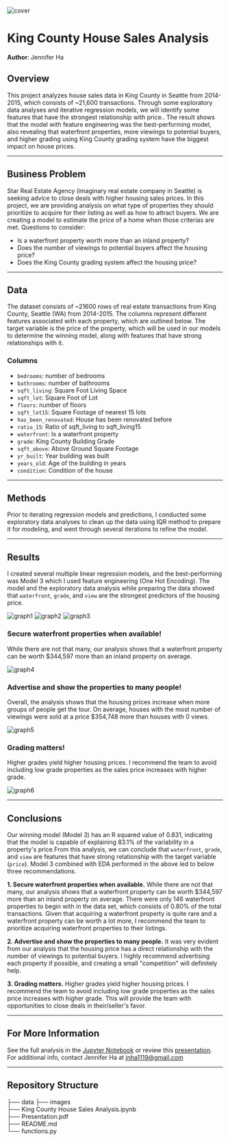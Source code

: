 ![cover](./images/seattle.jpg)

# King County House Sales Analysis
**Author**: Jennifer Ha

## Overview
This project analyzes house sales data in King County in Seattle from 2014-2015, which consists of ~21,600 transactions. Through some exploratory data analyses and iterative regression models, we will identify some features that have the strongest relationship with price.. The result shows that the model with feature engineering was the best-performing model, also revealing that waterfront properties, more viewings to potential buyers, and higher grading using King County grading system have the biggest impact on house prices.
***
## Business Problem
Star Real Estate Agency (imaginary real estate company in Seattle) is seeking advice to close deals with higher housing sales prices. In this project, we are providing analysis on what type of properties they should prioritize to acquire for their listing as well as how to attract buyers. We are creating a model to estimate the price of a home when those criterias are met. Questions to consider:
* Is a waterfront property worth more than an inland property?
* Does the number of viewings to potential buyers affect the housing price?
* Does the King County grading system affect the housing price?
***
## Data
The dataset consists of ~21600 rows of real estate transactions from King County, Seattle (WA) from 2014-2015. The columns represent different features associated with each property, which are outlined below. The target variable is the price of the property, which will be used in our models to determine the winning model, along with features that have strong relationships with it.

### Columns
* `bedrooms`: number of bedrooms
* `bathrooms`: number of bathrooms
* `sqft_living`: Square Foot Living Space
* `sqft_lot`: Square Foot of Lot
* `floors`: number of floors
* `sqft_lot15`: Square Footage of nearest 15 lots
* `has_been_renovated`: House has been renovated before
* `ratio_15`: Ratio of sqft_living to sqft_living15
* `waterfront`: Is a waterfront property
* `grade`: King County Building Grade
* `sqft_above`: Above Ground Square Footage
* `yr_built`: Year building was built
* `years_old`: Age of the building in years
* `condition`: Condition of the house
***
## Methods
Prior to iterating regression models and predictions, I conducted some exploratory data analyses to clean up the data using IQR method to prepare it for modeling, and went through several iterations to refine the model.
***
## Results
I created several multiple linear regression models, and the best-performing was Model 3 which I used feature engineering (One Hot Encoding). The model and the exploratory data analysis while preparing the data showed that `waterfront`, `grade`, and `view` are the strongest predictors of the housing price. 

![graph1](./images/model_3_lr.png)
![graph2](./images/model_3_qq.png)
![graph3](./images/model_3_home.png)
### Secure waterfront properties when available!
While there are not that many, our analysis shows that a waterfront property can be worth $344,597 more than an inland property on average.

![graph4](./images/waterfront_graph.png)
### Advertise and show the properties to many people!
Overall, the analysis shows that the housing prices increase when more groups of people get the tour. On average, houses with the most number of viewings were sold at a price $354,748 more than houses with 0 views. 

![graph5](./images/view_graph.png)
### Grading matters!
Higher grades yield higher housing prices. I recommend the team to avoid including low grade properties as the sales price increases with higher grade.

![graph6](./images/grade_graph.png)
***
## Conclusions
Our winning model (Model 3) has an R squared value of 0.831, indicating that the model is capable of explaining 83.1% of the variability in a property's price.From this analysis, we can conclude that `waterfront`, `grade`, and `view` are features that have strong relationship with the target variable (`price`). Model 3 combined with EDA performed in the above led to below three recommendations.

**1. Secure waterfront properties when available.** While there are not that many, our analysis shows that a waterfront property can be worth $344,597 more than an inland property on average. There were only 146 waterfront properties to begin with in the data set, which consists of 0.80% of the total transactions. Given that acquiring a waterfront property is quite rare and a waterfront property can be worth a lot more, I recommend the team to prioritize acquiring waterfront properties to their listings. 

**2. Advertise and show the properties to many people.** It was very evident from our analysis that the housing price has a direct relationship with the number of viewings to potential buyers. I highly recommend advertising each property if possible, and creating a small "competition" will definitely help.

**3. Grading matters.** Higher grades yield higher housing prices. I recommend the team to avoid including low grade properties as the sales price increases with higher grade. This will provide the team with opportunities to close deals in their/seller's favor.
***
## For More Information
See the full analysis in the [Jupyter Notebook](http://localhost:8888/notebooks/King%20County%20House%20Sales%20Analysis.ipynb) or review this [presentation](https://github.com/jennifernha/King-County-House-Sales/blob/main/Presentation.pdf).
For additional info, contact Jennifer Ha at jnha1119@gmail.com
***
## Repository Structure
├── data 
├── images                        
├── King County House Sales Analysis.ipynb   
├── Presentation.pdf                   
├── README.md                                    
└── functions.py 
  